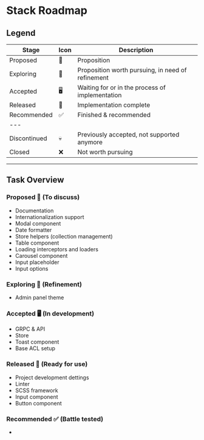 # Stack Roadmap

## Legend

| Stage        | Icon | Description                                       |
| ------------ | ---- | ------------------------------------------------- |
| Proposed     | 💬   | Proposition                                       |
| Exploring    | 🧠   | Proposition worth pursuing, in need of refinement |
| Accepted     | 🖥    | Waiting for or in the process of implementation   |
| Released     | 🚀   | Implementation complete                           |
| Recommended  | ✅   | Finished & recommended                            |
| ---          |      |                                                   |
| Discontinued | 💀   | Previously accepted, not supported anymore        |
| Closed       | ❌   | Not worth pursuing                                |

---

## Task Overview

### Proposed 💬 (To discuss)

- Documentation
- Internationalization support
- Modal component
- Date formatter
- Store helpers (collection management)
- Table component
- Loading interceptors and loaders
- Carousel component
- Input placeholder
- Input options

### Exploring 🧠 (Refinement)

- Admin panel theme

### Accepted 🖥 (In development)

- GRPC & API
- Store
- Toast component
- Base ACL setup

### Released 🚀 (Ready for use)

- Project development dettings
- Linter
- SCSS framework
- Input component
- Button component

### Recommended ✅ (Battle tested)

-
